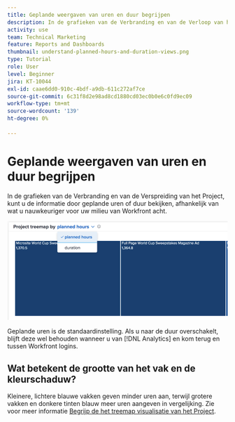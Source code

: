```yaml
---
title: Geplande weergaven van uren en duur begrijpen
description: In de grafieken van de Verbranding en van de Verloop van het Project, kunt u de informatie door geplande uren of duur bekijken.
activity: use
team: Technical Marketing
feature: Reports and Dashboards
thumbnail: understand-planned-hours-and-duration-views.png
type: Tutorial
role: User
level: Beginner
jira: KT-10044
exl-id: caae6dd0-910c-4bdf-a9db-611c272af7ce
source-git-commit: 6c31f8d2e98ad8cd1880cd03ec0b0e6c0fd9ec09
workflow-type: tm+mt
source-wordcount: '139'
ht-degree: 0%

---
```


# Geplande weergaven van uren en duur begrijpen

In de grafieken van de Verbranding en van de Verspreiding van het Project, kunt u de informatie door geplande uren of duur bekijken, afhankelijk van wat u nauwkeuriger voor uw milieu van Workfront acht.

![Een afbeelding van het selecteren van een gepland uur in plaats van een duur](assets/section-1-5.png)



Geplande uren is de standaardinstelling. Als u naar de duur overschakelt, blijft deze wel behouden wanneer u van [!DNL Analytics] en kom terug en tussen Workfront logins.

## Wat betekent de grootte van het vak en de kleurschaduw?

Kleinere, lichtere blauwe vakken geven minder uren aan, terwijl grotere vakken en donkere tinten blauw meer uren aangeven in vergelijking. Zie voor meer informatie [Begrijp de het treemap visualisatie van het Project](https://experienceleague.adobe.com/docs/workfront/using/reporting/enhanced-analytics/project-treemap-overview.html?lang=en).
